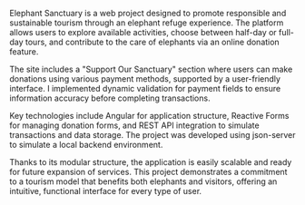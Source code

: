 Elephant Sanctuary is a web project designed to promote responsible and sustainable tourism through an elephant refuge experience. The platform allows users to explore available activities, choose between half-day or full-day tours, and contribute to the care of elephants via an online donation feature.

The site includes a "Support Our Sanctuary" section where users can make donations using various payment methods, supported by a user-friendly interface. I implemented dynamic validation for payment fields to ensure information accuracy before completing transactions.

Key technologies include Angular for application structure, Reactive Forms for managing donation forms, and REST API integration to simulate transactions and data storage. The project was developed using json-server to simulate a local backend environment.

Thanks to its modular structure, the application is easily scalable and ready for future expansion of services. This project demonstrates a commitment to a tourism model that benefits both elephants and visitors, offering an intuitive, functional interface for every type of user.
